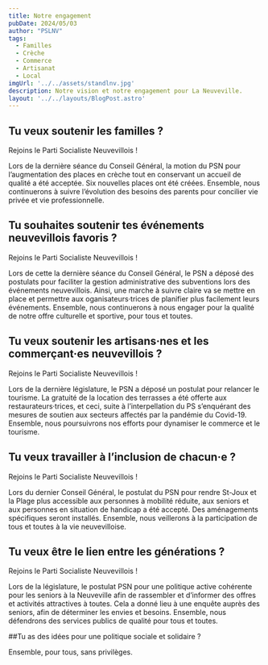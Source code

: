 ```yaml
---
title: Notre engagement
pubDate: 2024/05/03
author: "PSLNV"
tags:
  - Familles
  - Crèche
  - Commerce
  - Artisanat
  - Local
imgUrl: '../../assets/standlnv.jpg'
description: Notre vision et notre engagement pour La Neuveville.
layout: '../../layouts/BlogPost.astro'
---
```


## Tu veux soutenir les familles ?

Rejoins le Parti Socialiste Neuvevillois !

Lors de la dernière séance du Conseil Général, la motion du PSN pour l’augmentation des places en crèche tout en conservant un accueil de qualité a été acceptée. Six nouvelles places ont été créées. Ensemble, nous continuerons à suivre l’évolution des besoins des parents pour concilier vie privée et vie professionnelle.

## Tu souhaites soutenir tes événements neuvevillois favoris ?

Rejoins le Parti Socialiste Neuvevillois !

Lors de cette la dernière séance du Conseil Général, le PSN a déposé des postulats pour faciliter la gestion administrative des subventions lors des événements neuvevillois. Ainsi, une marche à suivre claire va se mettre en place et permettre aux oganisateurs·trices de planifier plus facilement leurs événements. Ensemble, nous continuerons à nous engager pour la qualité de notre offre culturelle et sportive, pour tous et toutes.

## Tu veux soutenir les artisans·nes et les commerçant·es neuvevillois ?

Rejoins le Parti Socialiste Neuvevillois !

Lors de la dernière législature, le PSN a déposé un postulat pour relancer le tourisme. La gratuité de la location des terrasses a été offerte aux restaurateurs·trices, et ceci, suite à l’interpellation du PS s’enquérant des mesures de soutien aux secteurs affectés par la pandémie du Covid-19. Ensemble, nous poursuivrons nos efforts pour dynamiser le commerce et le tourisme.

## Tu veux travailler à l’inclusion de chacun·e ?

Rejoins le Parti Socialiste Neuvevillois !

Lors du dernier Conseil Général, le postulat du PSN pour rendre St-Joux et la Plage plus accessible aux personnes à mobilité réduite, aux seniors et aux personnes en situation de handicap a été accepté. Des aménagements spécifiques seront installés. Ensemble, nous veillerons à la participation de tous et toutes à la vie neuvevilloise.

## Tu veux être le lien entre les générations ?

Rejoins le Parti Socialiste Neuvevillois !

Lors de la législature, le postulat PSN pour une politique active cohérente pour les seniors à la Neuveville afin de rassembler et d’informer des offres et activités attractives à toutes. Cela a donné lieu à une enquête auprès des seniors, afin de déterminer les envies et besoins. Ensemble, nous défendrons des services publics de qualité pour tous et toutes.

##Tu as des idées pour une politique sociale et solidaire ?

Ensemble, pour tous, sans privilèges.




